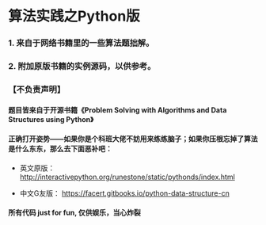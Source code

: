 # 算法实践之Python版

### 1. 来自于网络书籍里的一些算法题拙解。

### 2. 附加原版书籍的实例源码，以供参考。

### 【不负责声明】

#### 题目皆来自于开源书籍《Problem Solving with Algorithms and Data Structures using Python》
#### 正确打开姿势——如果你是个科班大佬不妨用来练练脑子；如果你压根忘掉了算法是什么东东，那么去下面恶补吧：

 - 英文原版： http://interactivepython.org/runestone/static/pythonds/index.html
 
 - 中文G友版： https://facert.gitbooks.io/python-data-structure-cn
 
#### 所有代码 just for fun, 仅供娱乐，当心炸裂
